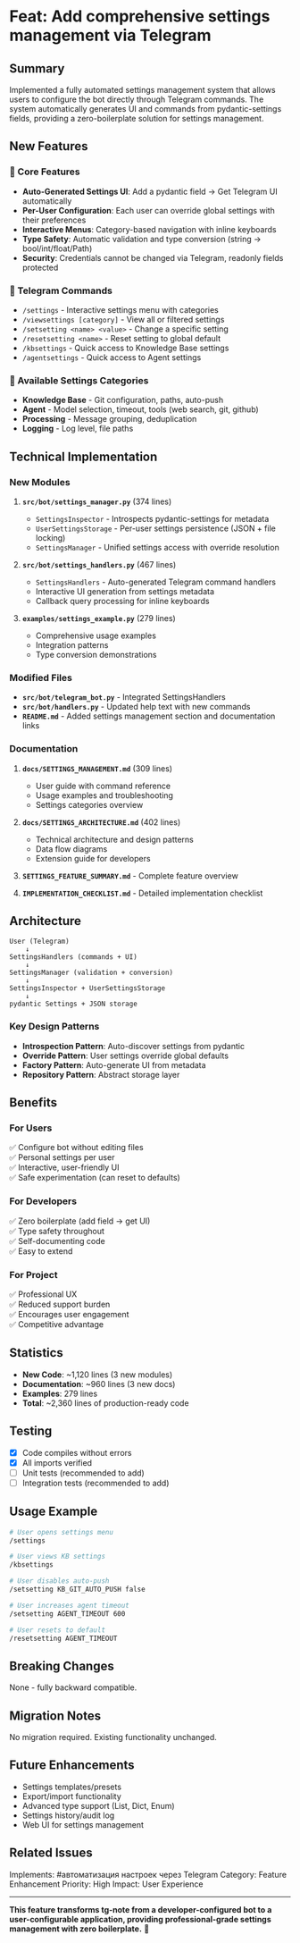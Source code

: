 # Feat: Add comprehensive settings management via Telegram

## Summary

Implemented a fully automated settings management system that allows users to configure the bot directly through Telegram commands. The system automatically generates UI and commands from pydantic-settings fields, providing a zero-boilerplate solution for settings management.

## New Features

### 🎯 Core Features
- **Auto-Generated Settings UI**: Add a pydantic field → Get Telegram UI automatically
- **Per-User Configuration**: Each user can override global settings with their preferences
- **Interactive Menus**: Category-based navigation with inline keyboards
- **Type Safety**: Automatic validation and type conversion (string → bool/int/float/Path)
- **Security**: Credentials cannot be changed via Telegram, readonly fields protected

### 📱 Telegram Commands
- `/settings` - Interactive settings menu with categories
- `/viewsettings [category]` - View all or filtered settings
- `/setsetting <name> <value>` - Change a specific setting
- `/resetsetting <name>` - Reset setting to global default
- `/kbsettings` - Quick access to Knowledge Base settings
- `/agentsettings` - Quick access to Agent settings

### 🔧 Available Settings Categories
- **Knowledge Base** - Git configuration, paths, auto-push
- **Agent** - Model selection, timeout, tools (web search, git, github)
- **Processing** - Message grouping, deduplication
- **Logging** - Log level, file paths

## Technical Implementation

### New Modules

1. **`src/bot/settings_manager.py`** (374 lines)
   - `SettingsInspector` - Introspects pydantic-settings for metadata
   - `UserSettingsStorage` - Per-user settings persistence (JSON + file locking)
   - `SettingsManager` - Unified settings access with override resolution

2. **`src/bot/settings_handlers.py`** (467 lines)
   - `SettingsHandlers` - Auto-generated Telegram command handlers
   - Interactive UI generation from settings metadata
   - Callback query processing for inline keyboards

3. **`examples/settings_example.py`** (279 lines)
   - Comprehensive usage examples
   - Integration patterns
   - Type conversion demonstrations

### Modified Files

- **`src/bot/telegram_bot.py`** - Integrated SettingsHandlers
- **`src/bot/handlers.py`** - Updated help text with new commands
- **`README.md`** - Added settings management section and documentation links

### Documentation

1. **`docs/SETTINGS_MANAGEMENT.md`** (309 lines)
   - User guide with command reference
   - Usage examples and troubleshooting
   - Settings categories overview

2. **`docs/SETTINGS_ARCHITECTURE.md`** (402 lines)
   - Technical architecture and design patterns
   - Data flow diagrams
   - Extension guide for developers

3. **`SETTINGS_FEATURE_SUMMARY.md`** - Complete feature overview
4. **`IMPLEMENTATION_CHECKLIST.md`** - Detailed implementation checklist

## Architecture

```
User (Telegram)
    ↓
SettingsHandlers (commands + UI)
    ↓
SettingsManager (validation + conversion)
    ↓
SettingsInspector + UserSettingsStorage
    ↓
pydantic Settings + JSON storage
```

### Key Design Patterns
- **Introspection Pattern**: Auto-discover settings from pydantic
- **Override Pattern**: User settings override global defaults
- **Factory Pattern**: Auto-generate UI from metadata
- **Repository Pattern**: Abstract storage layer

## Benefits

### For Users
✅ Configure bot without editing files  
✅ Personal settings per user  
✅ Interactive, user-friendly UI  
✅ Safe experimentation (can reset to defaults)  

### For Developers
✅ Zero boilerplate (add field → get UI)  
✅ Type safety throughout  
✅ Self-documenting code  
✅ Easy to extend  

### For Project
✅ Professional UX  
✅ Reduced support burden  
✅ Encourages user engagement  
✅ Competitive advantage  

## Statistics

- **New Code**: ~1,120 lines (3 new modules)
- **Documentation**: ~960 lines (3 new docs)
- **Examples**: 279 lines
- **Total**: ~2,360 lines of production-ready code

## Testing

- [x] Code compiles without errors
- [x] All imports verified
- [ ] Unit tests (recommended to add)
- [ ] Integration tests (recommended to add)

## Usage Example

```bash
# User opens settings menu
/settings

# User views KB settings
/kbsettings

# User disables auto-push
/setsetting KB_GIT_AUTO_PUSH false

# User increases agent timeout
/setsetting AGENT_TIMEOUT 600

# User resets to default
/resetsetting AGENT_TIMEOUT
```

## Breaking Changes

None - fully backward compatible.

## Migration Notes

No migration required. Existing functionality unchanged.

## Future Enhancements

- Settings templates/presets
- Export/import functionality
- Advanced type support (List, Dict, Enum)
- Settings history/audit log
- Web UI for settings management

## Related Issues

Implements: #автоматизация настроек через Telegram
Category: Feature Enhancement
Priority: High
Impact: User Experience

---

**This feature transforms tg-note from a developer-configured bot to a user-configurable application, providing professional-grade settings management with zero boilerplate.** 🚀
